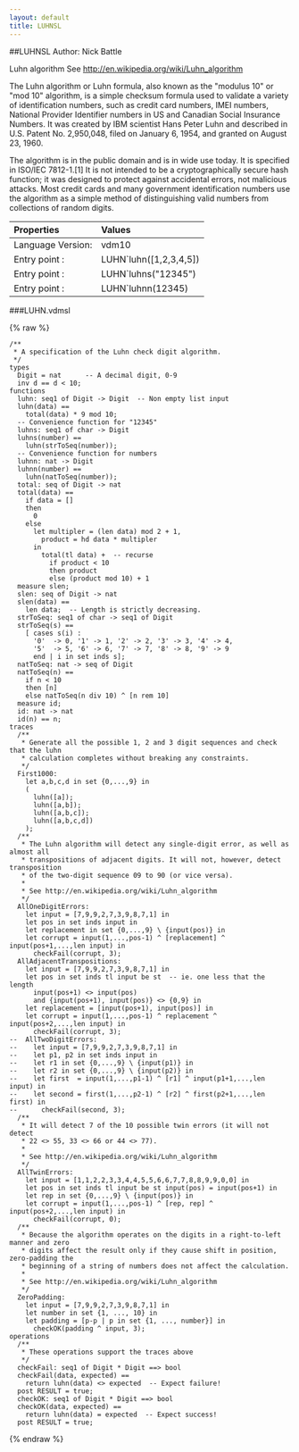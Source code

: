 ```yaml
---
layout: default
title: LUHNSL
---
```


##LUHNSL
Author: Nick Battle


Luhn algorithm
See http://en.wikipedia.org/wiki/Luhn_algorithm

The Luhn algorithm or Luhn formula, also known as the "modulus 10" or "mod 10" algorithm, is a simple
checksum formula used to validate a variety of identification numbers, such as credit card numbers,
IMEI numbers, National Provider Identifier numbers in US and Canadian Social Insurance Numbers. It was
created by IBM scientist Hans Peter Luhn and described in U.S. Patent No. 2,950,048, filed on
January 6, 1954, and granted on August 23, 1960.

The algorithm is in the public domain and is in wide use today. It is specified in ISO/IEC 7812-1.[1]
It is not intended to be a cryptographically secure hash function; it was designed to protect against
accidental errors, not malicious attacks. Most credit cards and many government identification numbers
use the algorithm as a simple method of distinguishing valid numbers from collections of random digits.

| Properties | Values          |
| :------------ | :---------- |
|Language Version:| vdm10|
|Entry point     :| LUHN`luhn([1,2,3,4,5])|
|Entry point     :| LUHN`luhns("12345")|
|Entry point     :| LUHN`luhnn(12345)|


###LUHN.vdmsl

{% raw %}
~~~
/** * A specification of the Luhn check digit algorithm. */types  Digit = nat      -- A decimal digit, 0-9  inv d == d < 10;
functions  luhn: seq1 of Digit -> Digit  -- Non empty list input  luhn(data) ==    total(data) * 9 mod 10;
  -- Convenience function for "12345"  luhns: seq1 of char -> Digit  luhns(number) ==    luhn(strToSeq(number));
  -- Convenience function for numbers  luhnn: nat -> Digit  luhnn(number) ==    luhn(natToSeq(number));
  total: seq of Digit -> nat  total(data) ==    if data = []    then      0    else      let multipler = (len data) mod 2 + 1,        product = hd data * multipler      in        total(tl data) +  -- recurse          if product < 10          then product          else (product mod 10) + 1  measure slen;
  slen: seq of Digit -> nat  slen(data) ==    len data;  -- Length is strictly decreasing.
  strToSeq: seq1 of char -> seq1 of Digit  strToSeq(s) ==    [ cases s(i) :      '0'  -> 0, '1' -> 1, '2' -> 2, '3' -> 3, '4' -> 4,      '5'  -> 5, '6' -> 6, '7' -> 7, '8' -> 8, '9' -> 9      end | i in set inds s];
  natToSeq: nat -> seq of Digit  natToSeq(n) ==    if n < 10    then [n]    else natToSeq(n div 10) ^ [n rem 10]  measure id;
  id: nat -> nat  id(n) == n;
traces  /**   * Generate all the possible 1, 2 and 3 digit sequences and check that the luhn   * calculation completes without breaking any constraints.   */  First1000:    let a,b,c,d in set {0,...,9} in    (      luhn([a]);      luhn([a,b]);      luhn([a,b,c]);      luhn([a,b,c,d])    );
  /**   * The Luhn algorithm will detect any single-digit error, as well as almost all   * transpositions of adjacent digits. It will not, however, detect transposition   * of the two-digit sequence 09 to 90 (or vice versa).   *   * See http://en.wikipedia.org/wiki/Luhn_algorithm   */  AllOneDigitErrors:    let input = [7,9,9,2,7,3,9,8,7,1] in    let pos in set inds input in    let replacement in set {0,...,9} \ {input(pos)} in    let corrupt = input(1,...,pos-1) ^ [replacement] ^ input(pos+1,...,len input) in      checkFail(corrupt, 3);
  AllAdjacentTranspositions:    let input = [7,9,9,2,7,3,9,8,7,1] in    let pos in set inds tl input be st  -- ie. one less that the length      input(pos+1) <> input(pos)      and {input(pos+1), input(pos)} <> {0,9} in    let replacement = [input(pos+1), input(pos)] in    let corrupt = input(1,...,pos-1) ^ replacement ^ input(pos+2,...,len input) in      checkFail(corrupt, 3);
--  AllTwoDigitErrors:--    let input = [7,9,9,2,7,3,9,8,7,1] in--    let p1, p2 in set inds input in--    let r1 in set {0,...,9} \ {input(p1)} in--    let r2 in set {0,...,9} \ {input(p2)} in--    let first  = input(1,...,p1-1) ^ [r1] ^ input(p1+1,...,len input) in--    let second = first(1,...,p2-1) ^ [r2] ^ first(p2+1,...,len first) in--      checkFail(second, 3);
  /**   * It will detect 7 of the 10 possible twin errors (it will not detect   * 22 <> 55, 33 <> 66 or 44 <> 77).   *   * See http://en.wikipedia.org/wiki/Luhn_algorithm   */  AllTwinErrors:    let input = [1,1,2,2,3,3,4,4,5,5,6,6,7,7,8,8,9,9,0,0] in    let pos in set inds tl input be st input(pos) = input(pos+1) in    let rep in set {0,...,9} \ {input(pos)} in    let corrupt = input(1,...,pos-1) ^ [rep, rep] ^ input(pos+2,...,len input) in      checkFail(corrupt, 0);
  /**   * Because the algorithm operates on the digits in a right-to-left manner and zero   * digits affect the result only if they cause shift in position, zero-padding the   * beginning of a string of numbers does not affect the calculation.   *   * See http://en.wikipedia.org/wiki/Luhn_algorithm   */  ZeroPadding:    let input = [7,9,9,2,7,3,9,8,7,1] in    let number in set {1, ..., 10} in    let padding = [p-p | p in set {1, ..., number}] in       checkOK(padding ^ input, 3);
operations  /**   * These operations support the traces above   */  checkFail: seq1 of Digit * Digit ==> bool  checkFail(data, expected) ==    return luhn(data) <> expected  -- Expect failure!  post RESULT = true;
  checkOK: seq1 of Digit * Digit ==> bool  checkOK(data, expected) ==    return luhn(data) = expected  -- Expect success!  post RESULT = true;

~~~
{% endraw %}

